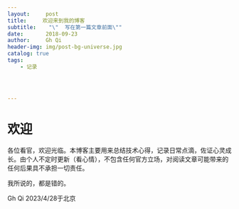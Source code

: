 ```yaml
---
layout:     post
title:     欢迎来到我的博客
subtitle:    "\"  写在第一篇文章前面\""
date:       2018-09-23
author:     Gh Qi
header-img: img/post-bg-universe.jpg
catalog: true
tags:
    - 记录




---
```


# 欢迎

  各位看官，欢迎光临。本博客主要用来总结技术心得，记录日常点滴，佐证心灵成长。由个人不定时更新（看心情），不包含任何官方立场，对阅读文章可能带来的任何后果具不承担一切责任。
  
  我所说的，都是错的。
  
  Gh Qi
  2023/4/28于北京
